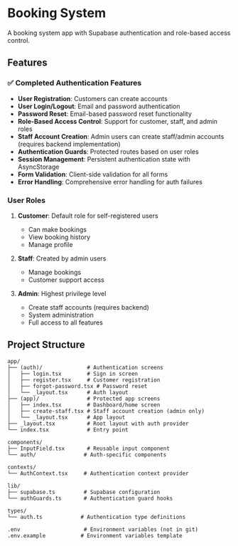 # Booking System 

A  booking system app with Supabase authentication and role-based access control.

## Features

### ✅ Completed Authentication Features

- **User Registration**: Customers can create accounts
- **User Login/Logout**: Email and password authentication  
- **Password Reset**: Email-based password reset functionality
- **Role-Based Access Control**: Support for customer, staff, and admin roles
- **Staff Account Creation**: Admin users can create staff/admin accounts (requires backend implementation)
- **Authentication Guards**: Protected routes based on user roles
- **Session Management**: Persistent authentication state with AsyncStorage
- **Form Validation**: Client-side validation for all forms
- **Error Handling**: Comprehensive error handling for auth failures

### User Roles

1. **Customer**: Default role for self-registered users
   - Can make bookings
   - View booking history
   - Manage profile

2. **Staff**: Created by admin users
   - Manage bookings
   - Customer support access

3. **Admin**: Highest privilege level
   - Create staff accounts (requires backend)
   - System administration
   - Full access to all features



## Project Structure

```
app/
├── (auth)/              # Authentication screens
│   ├── login.tsx        # Sign in screen
│   ├── register.tsx     # Customer registration
│   ├── forgot-password.tsx # Password reset
│   └── _layout.tsx      # Auth layout
├── (app)/               # Protected app screens
│   ├── index.tsx        # Dashboard/home screen
│   ├── create-staff.tsx # Staff account creation (admin only)
│   └── _layout.tsx      # App layout
├── _layout.tsx          # Root layout with auth provider
└── index.tsx            # Entry point

components/
├── InputField.tsx       # Reusable input component
└── auth/               # Auth-specific components

contexts/
└── AuthContext.tsx     # Authentication context provider

lib/
├── supabase.ts         # Supabase configuration
└── authGuards.ts       # Authentication guard hooks

types/
└── auth.ts            # Authentication type definitions

.env                    # Environment variables (not in git)
.env.example           # Environment variables template
```

